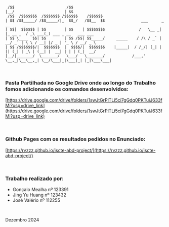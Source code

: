 ```
 /$$                       /$$
|__/                      | $$
 /$$  /$$$$$$$  /$$$$$$$ /$$$$$$    /$$$$$$
| $$ /$$_____/ /$$_____/|_  $$_/   /$$__  $$                ___      _          __      _
| $$|  $$$$$$ | $$        | $$    | $$$$$$$$               /   \__ _| |_ __ _  / _\ ___(_) ___ _ __   ___ ___
| $$ \____  $$| $$        | $$ /$$| $$_____/     _____    / /\ / _` | __/ _` | \ \ / __| |/ _ | '_ \ / __/ _ \
| $$ /$$$$$$$/|  $$$$$$$  |  $$$$/|  $$$$$$$    |_____|  / /_/| (_| | || (_| | _\ | (__| |  __| | | | (_|  __/
|__/|_______/  \_______/   \___/   \_______/            /___,' \__,_|\__\__,_| \__/\___|_|\___|_| |_|\___\___|
```

<br>

### Pasta Partilhada no Google Drive onde ao longo do Trabalho fomos adicionando os comandos desenvolvidos:
[https://drive.google.com/drive/folders/1swJtGrPlTLi5ci7gGdq0PKTuiJ633fMi?usp=drive_link](https://drive.google.com/drive/folders/1swJtGrPlTLi5ci7gGdq0PKTuiJ633fMi?usp=drive_link)

<br>

### Github Pages com os resultados pedidos no Enunciado:
[https://rvzzz.github.io/iscte-abd-project/](https://rvzzz.github.io/iscte-abd-project/)

<br>

### Trabalho realizado por:

- Gonçalo Mealha nº 123391
- Jing Yu Huang nº 123432
- José Valério nº 112255

<br>

Dezembro 2024
